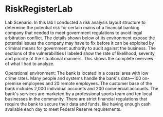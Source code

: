 # RiskRegisterLab

Lab Scenario:
In this lab I conducted a risk analysis layout structure to determine the potential risk for certain mains of a financial banking company that needed to meet government regulations to avoid legal arbitration conflict. The details shown below of its environment expose the potential issues the company may have to fix before it can be exploited by criminal means for government authority to audit against the business. The sections of the vulnerabilities I labeled show the rate of likelihood, severity and priority of the situational manners. This shows the complete overview of what I had to analyze. 

Operational environment:
The bank is located in a coastal area with low crime rates. Many people and systems handle the bank's data—100 on-premise employees and 20 remote employees. The customer base of the bank includes 2,000 individual accounts and 200 commercial accounts. The bank's services are marketed by a professional sports team and ten local businesses in the community. There are strict financial regulations that require the bank to secure their data and funds, like having enough cash available each day to meet Federal Reserve requirements.
